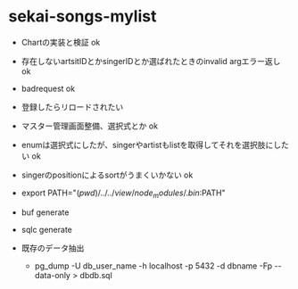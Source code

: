 # sekai-songs-mylist

- Chartの実装と検証 ok
- 存在しないartsitIDとかsingerIDとか選ばれたときのinvalid argエラー返し ok
- badrequest ok
- 登録したらリロードされたい
- マスター管理画面整備、選択式とか ok
- enumは選択式にしたが、singerやartistもlistを取得してそれを選択肢にしたい ok
- singerのpositionによるsortがうまくいかない ok

- export PATH="$(pwd)/../../view/node_modules/.bin:$PATH"
- buf generate
- sqlc generate
- 既存のデータ抽出
  - pg_dump -U db_user_name -h localhost -p 5432 -d dbname -Fp --data-only > dbdb.sql
